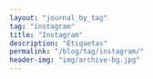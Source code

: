 ```yaml
---
layout: "journal_by_tag"
tag: "instagram"
title: "Instagram"
description: "Etiquetas"
permalink: "/blog/tag/instagram/"
header-img: "img/archive-bg.jpg"
---
```


